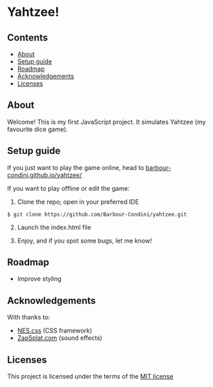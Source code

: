 # Yahtzee!

## Contents
- [About](#about)
- [Setup guide](#setup-guide)
- [Roadmap](#roadmap)
- [Acknowledgements](#acknowledgements)
- [Licenses](#licenses)

## About
Welcome! This is my first JavaScript project. It simulates Yahtzee (my favourite dice game).

## Setup guide

If you just want to play the game online, head to [barbour-condini.github.io/yahtzee/](https://barbour-condini.github.io/yahtzee/) 

If you want to play offline or edit the game:

1. Clone the repo; open in your preferred IDE
```
$ git clone https://github.com/Barbour-Condini/yahtzee.git 
```

2. Launch the index.html file

3. Enjoy, and if you spot some bugs, let me know!

## Roadmap
- Improve styling

## Acknowledgements
With thanks to:
- [NES.css](https://nostalgic-css.github.io/NES.css/) (CSS framework)
- [ZapSplat.com](https://www.zapsplat.com) (sound effects)

## Licenses
This project is licensed under the terms of the [MIT license](https://opensource.org/license/mit/)
